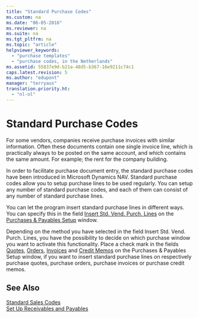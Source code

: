 ```yaml
---
title: "Standard Purchase Codes"
ms.custom: na
ms.date: "06-05-2016"
ms.reviewer: na
ms.suite: na
ms.tgt_pltfrm: na
ms.topic: "article"
helpviewer_keywords: 
  - "purchase templates"
  - "purchase codes, in the Netherlands"
ms.assetid: 55837e9d-b21a-48d5-b367-16e9211c74c1
caps.latest.revision: 5
ms.author: "edupont"
manager: "terryaus"
translation.priority.ht: 
  - "nl-nl"
---
```

# Standard Purchase Codes
For some vendors, companies receive purchase invoices with similar information. Often these documents contain one single invoice line, which is practically always to be posted on the same account, and which contains the same amount. For example; the rent for the company building.  
  
 In order to facilitate purchase document entry, the standard purchase codes have been introduced in Microsoft Dynamics NAV. Standard purchase codes allow you to setup purchase lines to be used regularly. You can setup any number of standard purchase codes, and each of them can consist of any number of standard purchase lines.  
  
 You can let the program insert standard purchase lines in different ways. You can specify this in the field [Insert Std. Vend. Purch. Lines](../../LocalFunctionalityForMicrosoftDynamicsNav2016/Netherlands/-$-t_312_11313-insert-std.-vend.-purch.-lines-$-.md) on the [Purchases & Payables Setup](../../LocalFunctionalityForMicrosoftDynamicsNav2016/Netherlands/-$-n_460-purchases-payables-setup-window-$-.md) window.  
  
 Depending on the method you have selected in the field Insert Std. Vend. Purch. Lines, you have the possibility to decide on which purchase window you want to activate this functionality. Place a check mark in the fields [Quotes](../../LocalFunctionalityForMicrosoftDynamicsNav2016/Netherlands/-$-t_312_11314-quotes-field-$-.md), [Orders](../../LocalFunctionalityForMicrosoftDynamicsNav2016/Netherlands/-$-t_312_11316-orders-field-$-.md), [Invoices](../../LocalFunctionalityForMicrosoftDynamicsNav2016/Netherlands/-$-t_312_11317-invoices-field-$-.md) and [Credit Memos](../../LocalFunctionalityForMicrosoftDynamicsNav2016/Netherlands/-$-t_312_11319-credit-memos-field-$-.md) on the Purchases & Payables Setup window, if you want to insert standard purchase lines on respectively purchase quotes, purchase orders, purchase invoices or purchase credit memos.  
  
## See Also  
 [Standard Sales Codes](../../LocalFunctionalityForMicrosoftDynamicsNav2016/Netherlands/standard-sales-codes.md)   
 [Set Up Receivables and Payables](../../Finance/set-up-receivables-and-payables.md)